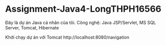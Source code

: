 # Assignment-Java4-LongTHPH16566
Đây là dự án Java cá nhân của tôi.
Công nghệ: Java JSP/Servlet, MS SQL Server, Tomcat, Hibernate

Khởi chạy dự án với Tomcat
http://localhost:8080/navigation
